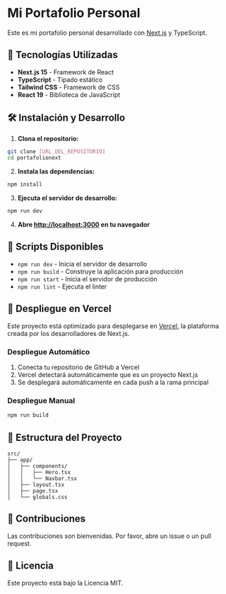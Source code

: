 # Mi Portafolio Personal

Este es mi portafolio personal desarrollado con [Next.js](https://nextjs.org) y TypeScript.

## 🚀 Tecnologías Utilizadas

- **Next.js 15** - Framework de React
- **TypeScript** - Tipado estático
- **Tailwind CSS** - Framework de CSS
- **React 19** - Biblioteca de JavaScript

## 🛠️ Instalación y Desarrollo

1. **Clona el repositorio:**
```bash
git clone [URL_DEL_REPOSITORIO]
cd portafolionext
```

2. **Instala las dependencias:**
```bash
npm install
```

3. **Ejecuta el servidor de desarrollo:**
```bash
npm run dev
```

4. **Abre [http://localhost:3000](http://localhost:3000) en tu navegador**

## 📝 Scripts Disponibles

- `npm run dev` - Inicia el servidor de desarrollo
- `npm run build` - Construye la aplicación para producción
- `npm run start` - Inicia el servidor de producción
- `npm run lint` - Ejecuta el linter

## 🚀 Despliegue en Vercel

Este proyecto está optimizado para desplegarse en [Vercel](https://vercel.com), la plataforma creada por los desarrolladores de Next.js.

### Despliegue Automático

1. Conecta tu repositorio de GitHub a Vercel
2. Vercel detectará automáticamente que es un proyecto Next.js
3. Se desplegará automáticamente en cada push a la rama principal

### Despliegue Manual

```bash
npm run build
```

## 📁 Estructura del Proyecto

```
src/
├── app/
│   ├── components/
│   │   ├── Hero.tsx
│   │   └── Navbar.tsx
│   ├── layout.tsx
│   ├── page.tsx
│   └── globals.css
```

## 🤝 Contribuciones

Las contribuciones son bienvenidas. Por favor, abre un issue o un pull request.

## 📄 Licencia

Este proyecto está bajo la Licencia MIT.
